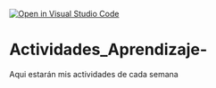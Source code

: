 [![Open in Visual Studio Code](https://classroom.github.com/assets/open-in-vscode-c66648af7eb3fe8bc4f294546bfd86ef473780cde1dea487d3c4ff354943c9ae.svg)](https://classroom.github.com/online_ide?assignment_repo_id=8478566&assignment_repo_type=AssignmentRepo)
# Actividades_Aprendizaje-
Aqui estarán mis actividades de cada semana
